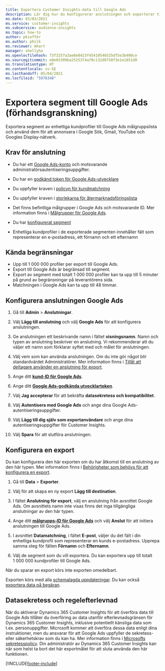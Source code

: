 ```yaml
---
title: Exportera Customer Insights-data till Google Ads
description: Lär dig hur du konfigurerar anslutningen och exporterar till Google Ads.
ms.date: 03/03/2021
ms.service: customer-insights
ms.subservice: audience-insights
ms.topic: how-to
author: pkieffer
ms.author: philk
ms.reviewer: mhart
manager: shellyha
ms.openlocfilehash: 73f3257a3ae6e8423f45410546535df5e3b400ce
ms.sourcegitcommit: e8e03309ba2515374a70c132d0758f3e1e1851d0
ms.translationtype: HT
ms.contentlocale: sv-SE
ms.lasthandoff: 05/04/2021
ms.locfileid: "5976340"
---
```

# <a name="export-segments-to-google-ads-preview"></a>Exportera segment till Google Ads (förhandsgranskning)

Exportera segment av enhetliga kundprofiler till Google Ads målgruppslista och använd dem för att annonsera i Google Sök, Gmail, YouTube och Googles Display-nätverk. 

## <a name="prerequisites-for-connection"></a>Krav för anslutning

-   Du har ett [Google Ads-konto](https://ads.google.com/) och motsvarande administratörsautentiseringsuppgifter.
-   Du har en [godkänd token för Google Ads-utvecklare](https://developers.google.com/google-ads/api/docs/first-call/dev-token) 
-   Du uppfyller kraven i [policyn för kundmatchning](https://support.google.com/adspolicy/answer/6299717)
-   Du uppfyller kraven i [storlekarna för återmarknadsföringslista](https://support.google.com/google-ads/answer/7558048) 

-   Det finns befintliga målgrupper i Google Ads och motsvarande ID. Mer information finns i [Målgrupper för Google Ads](https://support.google.com/google-ads/answer/7558048?hl=en#:~:text=Audience%20lists%20is%20a%20section,Display%20Network%20through%20remarketing%20campaigns.).
-   Du har [konfigurerat segment](segments.md)
-   Enhetliga kundprofiler i de exporterade segmenten innehåller fält som representerar en e-postadress, ett förnamn och ett efternamn

## <a name="known-limitations"></a>Kända begränsningar

- Upp till 1 000 000 profiler per export till Google Ads.
- Export till Google Ads är begränsad till segment.
- Export av segment med totalt 1 000 000 profiler kan ta upp till 5 minuter på grund av begränsningar på leverantörens sida. 
- Matchningen i Google Ads kan ta upp till 48 timmar.

## <a name="set-up-connection-to-google-ads"></a>Konfigurera anslutningen Google Ads

1. Gå till **Admin** > **Anslutningar**.

1. Välj **Lägg till anslutning** och välj **Google Ads** för att konfigurera anslutningen.

1. Ge anslutningen ett beskrivande namn i fältet **visningsnamn**. Namn och typen av anslutning beskriver en anslutning. Vi rekommenderar att du väljer ett namn som förklarar syftet med och målet för anslutningen.

1. Välj vem som kan använda anslutningen. Om du inte gör något blir standardvärdet Administratörer. Mer information finns i [Tillåt att deltagare använder en anslutning för export](connections.md#allow-contributors-to-use-a-connection-for-exports).

1. Ange ditt **[kund-ID för Google Ads](https://support.google.com/google-ads/answer/1704344)**.

1. Ange ditt **[Google Ads-godkända utvecklartoken](https://developers.google.com/google-ads/api/docs/first-call/dev-token)**.

1. Välj **Jag accepterar** för att bekräfta **datasekretess och kompatibilitet**.

1. Välj **Autentisera med Google Ads** och ange dina Google Ads-autentiseringsuppgifter.

1. Välj **Lägg till dig själv som exportanvändare** och ange dina autentiseringsuppgifter för Customer Insights.

1. Välj **Spara** för att slutföra anslutningen. 

## <a name="configure-an-export"></a>Konfigurera en export

Du kan konfigurera den här exporten om du har åtkomst till en anslutning av den här typen. Mer information finns i [Behörigheter som behövs för att konfigurera en export](export-destinations.md#set-up-a-new-export).

1. Gå till **Data** > **Exporter**.

1. Välj för att skapa en ny export **Lägg till destination**.

1. I fältet **Anslutning för export**, välj en anslutning från avsnittet Google Ads. Om avsnittets namn inte visas finns det inga tillgängliga anslutningar av den här typen.

1. Ange ditt **[målgrupps-ID för Google Ads](https://support.google.com/google-ads/answer/7558048?hl=en#:~:text=Audience%20lists%20is%20a%20section,Display%20Network%20through%20remarketing%20campaigns.)** och välj **Anslut** för att initiera anslutningen till Google Ads.

1. I avsnittet **Datamatchning**, i fältet **E-post**, väljer du det fält i din enhetliga kundprofil som representerar en kunds e-postadress. Upprepa samma steg för fälten **Förnamn** och **Efternamn**.

1. Välj de segment som du vill exportera. Du kan exportera upp till totalt 1 000 000 kundprofiler till Google Ads.

När du sparar en export körs inte exporten omedelbart.

Exporten körs med alla [schemalagda uppdateringar](system.md#schedule-tab). Du kan också [exportera data på begäran](export-destinations.md#run-exports-on-demand). 

## <a name="data-privacy-and-compliance"></a>Datasekretess och regelefterlevnad

När du aktiverar Dynamics 365 Customer Insights för att överföra data till Google Ads tillåter du överföring av data utanför efterlevnadsgränsen för Dynamics 365 Customer Insights, inklusive potentiellt känsliga data som t.ex. personuppgifter. Microsoft kommer att överföra dessa data enligt dina instruktioner, men du ansvarar för att Google Ads uppfyller de sekretess- eller säkerhetskrav som du kan ha. Mer information finns i [Microsofts sekretesspolicy](https://go.microsoft.com/fwlink/?linkid=396732).
Din administratör av Dynamics 365 Customer Insights kan när som helst ta bort det här exportmålet för att sluta använda den här funktionen.


[!INCLUDE[footer-include](../includes/footer-banner.md)]
